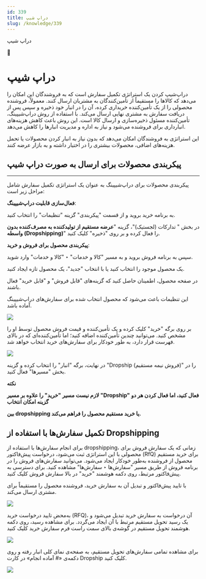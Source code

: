 ```yaml
---
id: 339
title: دراپ شیپ
slug: /knowledge/339
---
```



 

دراپ شیپ

 

 

📖

# دراپ شیپ

دراپ‌شیپ کردن یک استراتژی تکمیل سفارش است که به فروشندگان این امکان را می‌دهد که کالاها را مستقیماً از تأمین‌کنندگان به مشتریان ارسال کنند. معمولاً، فروشنده محصولی را از یک تأمین‌کننده خریداری کرده، آن را در انبار خود ذخیره و سپس پس از دریافت سفارش به مشتری نهایی ارسال می‌کند. با استفاده از روش دراپ‌شیپینگ، تأمین‌کننده مسئول ذخیره‌سازی و ارسال کالا است. این روش باعث کاهش هزینه‌های انبارداری برای فروشنده می‌شود و نیاز به اداره و مدیریت انبارها را کاهش می‌دهد.

این استراتژی به فروشندگان امکان می‌دهد که بدون نیاز به انبار کردن محصولات یا تحمل هزینه‌های اضافی، محصولات بیشتری را در اختیار داشته و به بازار عرضه کنند.

## **پیکربندی محصولات برای ارسال به صورت دراپ شیپ**

---

پیکربندی محصولات برای دراپ‌شیپینگ به عنوان یک استراتژی تکمیل سفارش شامل مراحل زیر است:



**فعال‌سازی قابلیت دراپ‌شیپینگ**:

به برنامه خرید بروید و از قسمت "پیکربندی" گزینه "تنظیمات" را انتخاب کنید.

در بخش " تدارکات (لجستیک)"، گزینه "**عرضه مستقیم از تولیدکننده به مصرف‌کننده بدون واسطه (Dropshipping)**" را فعال کرده و بر روی "ذخیره" کلیک کنید.



**پیکربندی محصول برای فروش و خرید**:

سپس به برنامه فروش بروید و به مسیر "کالا و خدمات" ‣ "کالا و خدمات" وارد شوید.

یک محصول موجود را انتخاب کنید یا با انتخاب "جدید"، یک محصول تازه ایجاد کنید.

در صفحه محصول، اطمینان حاصل کنید که گزینه‌های "قابل فروش" و "قابل خرید" فعال باشند.

این تنظیمات باعث می‌شود که محصول انتخاب شده برای سفارش‌های دراپ‌شیپینگ آماده باشد.

![](https://odoofarsi.com/web/image/6931-8e4a6944/image.png?access_token=6ab3d246-c719-48ab-84ee-eae8c6aecf7e)

بر روی برگه "خرید" کلیک کرده و یک تأمین‌کننده و قیمت فروش محصول توسط او را مشخص کنید. می‌توانید چندین تأمین‌کننده اضافه کنید؛ اما تأمین‌کننده‌ای که در بالای فهرست قرار دارد، به طور خودکار برای سفارش‌های خرید انتخاب خواهد شد.

![](https://odoofarsi.com/web/image/6932-702e909d/Screen%20Shot%202024-10-29%20at%203.53.27%20PM.png?access_token=df0381e5-b0db-45e0-9a21-d49eefa2fd36)

در نهایت، برگه "انبار" را انتخاب کرده و گزینه "Dropship (فروش نیمه مستقیم)" را در بخش "مسیرها" فعال کنید.

**نکته**

**لازم نیست مسیر "خرید" را علاوه بر مسیر "Dropship" فعال کنید، اما فعال کردن هر دو گزینه امکان انتخاب**

**بین dropshipping یا خرید مستقیم محصول را فراهم می‌کند.**

## **تکمیل سفارش‌ها با استفاده از Dropshipping**

برای انجام سفارش‌ها با استفاده از dropshipping، زمانی که یک سفارش فروش برای محصولی با این استراتژی ثبت می‌شود، درخواست پیش‌فاکتور (RfQ) برای خرید مستقیم محصول از فروشنده به‌طور خودکار ایجاد می‌شود. می‌توانید سفارش‌های فروش را در برنامه فروش از طریق مسیر "سفارش‌ها ‣ سفارش‌ها" مشاهده کنید. برای دسترسی به پیش‌فاکتور مرتبط، روی دکمه هوشمند "خرید" در بالا سفارش فروش کلیک کنید.

با تایید پیش‌فاکتور و تبدیل آن به سفارش خرید، فروشنده محصول را مستقیماً برای مشتری ارسال می‌کند.

![](https://odoofarsi.com/web/image/6933-c6e1ab6b/Screen%20Shot%202024-10-29%20at%204.16.01%20PM.png?access_token=a9b3d2c5-682b-4afd-9f7a-83ee336644b6)

به‌محض تایید درخواست خرید (RFQ)، آن درخواست به سفارش خرید تبدیل می‌شود و یک رسید تحویل مستقیم مرتبط با آن ایجاد می‌گردد. برای مشاهده رسید، روی دکمه هوشمند تحویل مستقیم در گوشه‌ی بالای سمت راست فرم سفارش خرید کلیک کنید.

![](https://odoofarsi.com/web/image/6935-d1b6463b/Screen%20Shot%202024-10-29%20at%204.30.20%20PM.png?access_token=0a259f2a-aa2d-4bdf-88a4-ad3f35adaee0)

برای مشاهده تمامی سفارش‌های تحویل مستقیم، به صفحه‌ی نمای کلی انبار رفته و روی دکمه‌ی «# آماده انجام» در کارت Dropship کلیک کنید.

![](https://odoofarsi.com/web/image/6936-57289b4a/Screen%20Shot%202024-10-29%20at%204.32.42%20PM.png?access_token=c4c1bc83-fc4e-4ba2-b0bc-96a847583d65)